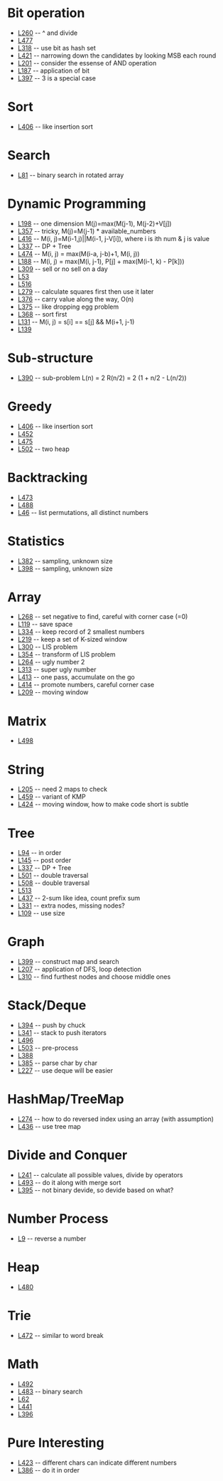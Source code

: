 # Bit operation
+ [L260](https://leetcode.com/problems/single-number-iii/) -- ^ and divide
+ [L477](https://leetcode.com/problems/total-hamming-distance/)
+ [L318](https://leetcode.com/problems/maximum-product-of-word-lengths/) -- use bit as hash set
+ [L421](https://leetcode.com/problems/maximum-xor-of-two-numbers-in-an-array/) -- narrowing down the candidates by looking MSB each round
+ [L201](https://leetcode.com/problems/bitwise-and-of-numbers-range/) -- consider the essense of AND operation
+ [L187](https://leetcode.com/problems/repeated-dna-sequences/) -- application of bit
+ [L397](https://leetcode.com/problems/integer-replacement) -- 3 is a special case

# Sort
+ [L406](https://leetcode.com/problems/queue-reconstruction-by-height/) -- like insertion sort

# Search
+ [L81](https://leetcode.com/problems/search-in-rotated-sorted-array-ii/) -- binary search in rotated array

# Dynamic Programming
+ [L198](https://leetcode.com/problems/house-robber/) -- one dimension M(j)=max(M(j-1), M(j-2)+V[j])
+ [L357](https://leetcode.com/problems/count-numbers-with-unique-digits/) -- tricky, M(j)=M(j-1) * available_numbers
+ [L416](https://leetcode.com/problems/partition-equal-subset-sum/) -- M(i, j)=M(i-1,j)||M(i-1, j-V[i]), where i is ith num & j is value
+ [L337](https://leetcode.com/problems/house-robber-iii/) -- DP + Tree
+ [L474](https://leetcode.com/problems/ones-and-zeroes/) -- M(i, j) = max(M(i-a, j-b)+1, M(i, j))
+ [L188](https://leetcode.com/problems/best-time-to-buy-and-sell-stock-iv/) -- M(i, j) = max(M(i, j-1), P[j] + max(M(i-1, k) - P[k]))
+ [L309](https://leetcode.com/problems/best-time-to-buy-and-sell-stock-with-cooldown/) -- sell or no sell on a day
+ [L53](https://leetcode.com/problems/maximum-subarray/)
+ [L516](https://leetcode.com/problems/longest-palindromic-subsequence)
+ [L279](https://leetcode.com/problems/perfect-squares/) -- calculate squares first then use it later
+ [L376](https://leetcode.com/problems/wiggle-subsequence/) -- carry value along the way, O(n)
+ [L375](https://leetcode.com/problems/guess-number-higher-or-lower-ii) -- like dropping egg problem
+ [L368](https://leetcode.com/problems/largest-divisible-subset/) -- sort first
+ [L131](https://leetcode.com/problems/palindrome-partitioning) -- M(i, j) = s[i] == s[j] && M(i+1, j-1)
+ [L139](https://leetcode.com/problems/word-break/)

# Sub-structure
+ [L390](https://leetcode.com/problems/elimination-game) -- sub-problem L(n) = 2 R(n/2) = 2 (1 + n/2 - L(n/2))

# Greedy
+ [L406](https://leetcode.com/problems/queue-reconstruction-by-height/) -- like insertion sort
+ [L452](https://leetcode.com/problems/minimum-number-of-arrows-to-burst-balloons/)
+ [L475](https://leetcode.com/problems/heaters/)
+ [L502](https://leetcode.com/problems/ipo/) -- two heap

# Backtracking
+ [L473](https://leetcode.com/problems/matchsticks-to-square/)
+ [L488](https://leetcode.com/problems/zuma-game/)
+ [L46](https://leetcode.com/problems/permutations/) -- list permutations, all distinct numbers

# Statistics
+ [L382](https://leetcode.com/problems/linked-list-random-node/) -- sampling, unknown size
+ [L398](https://leetcode.com/problems/random-pick-index/) -- sampling, unknown size

# Array
+ [L268](https://leetcode.com/problems/missing-number/) -- set negative to find, careful with corner case (=0)
+ [L119](https://leetcode.com/problems/pascals-triangle-ii/) -- save space
+ [L334](https://leetcode.com/problems/increasing-triplet-subsequence/) -- keep record of 2 smallest numbers
+ [L219](https://leetcode.com/problems/contains-duplicate-ii/) -- keep a set of K-sized window
+ [L300](https://leetcode.com/problems/longest-increasing-subsequence/) -- LIS problem
+ [L354](https://leetcode.com/problems/russian-doll-envelopes/) -- transform of LIS problem
+ [L264](https://leetcode.com/problems/ugly-number-ii/) -- ugly number 2
+ [L313](https://leetcode.com/problems/super-ugly-number/) -- super ugly number
+ [L413](https://leetcode.com/problems/arithmetic-slices/) -- one pass, accumulate on the go
+ [L414](https://leetcode.com/problems/third-maximum-number) -- promote numbers, careful corner case
+ [L209](https://leetcode.com/problems/minimum-size-subarray-sum) -- moving window

# Matrix
+ [L498](https://leetcode.com/problems/diagonal-traverse/)

# String
+ [L205](https://leetcode.com/problems/isomorphic-strings/) -- need 2 maps to check
+ [L459](https://leetcode.com/problems/repeated-substring-pattern) -- variant of KMP
+ [L424](https://leetcode.com/problems/longest-repeating-character-replacement) -- moving window, how to make code short is subtle

# Tree
+ [L94](https://leetcode.com/problems/binary-tree-inorder-traversal/) -- in order
+ [L145](https://leetcode.com/problems/binary-tree-postorder-traversal/) -- post order
+ [L337](https://leetcode.com/problems/house-robber-iii/) -- DP + Tree
+ [L501](https://leetcode.com/problems/find-mode-in-binary-search-tree/) -- double traversal
+ [L508](https://leetcode.com/problems/most-frequent-subtree-sum/) -- double traversal
+ [L513](https://leetcode.com/problems/find-bottom-left-tree-value/)
+ [L437](https://leetcode.com/problems/path-sum-iii/) -- 2-sum like idea, count prefix sum
+ [L331](https://leetcode.com/problems/verify-preorder-serialization-of-a-binary-tree/) -- extra nodes, missing nodes?
+ [L109](https://leetcode.com/problems/convert-sorted-list-to-binary-search-tree/) -- use size

# Graph
+ [L399](https://leetcode.com/problems/evaluate-division/) -- construct map and search
+ [L207](https://leetcode.com/problems/course-schedule/) -- application of DFS, loop detection
+ [L310](https://leetcode.com/problems/minimum-height-trees) -- find furthest nodes and choose middle ones

# Stack/Deque
+ [L394](https://leetcode.com/problems/decode-string/) -- push by chuck
+ [L341](https://leetcode.com/problems/flatten-nested-list-iterator/) -- stack to push iterators
+ [L496](https://leetcode.com/problems/next-greater-element-i/)
+ [L503](https://leetcode.com/problems/next-greater-element-ii/) -- pre-process
+ [L388](https://leetcode.com/problems/longest-absolute-file-path/)
+ [L385](https://leetcode.com/problems/mini-parser) -- parse char by char
+ [L227](https://leetcode.com/problems/basic-calculator-ii) -- use deque will be easier

# HashMap/TreeMap
+ [L274](https://leetcode.com/problems/h-index) -- how to do reversed index using an array (with assumption)
+ [L436](https://leetcode.com/problems/find-right-interval) -- use tree map

# Divide and Conquer
+ [L241](https://leetcode.com/problems/different-ways-to-add-parentheses/) -- calculate all possible values, divide by operators
+ [L493](https://leetcode.com/problems/reverse-pairs/) -- do it along with merge sort
+ [L395](https://leetcode.com/problems/longest-substring-with-at-least-k-repeating-characters/) -- not binary devide, so devide based on what?

# Number Process
+ [L9](https://leetcode.com/problems/palindrome-number/) -- reverse a number

# Heap
+ [L480](https://leetcode.com/problems/sliding-window-median/)

# Trie
+ [L472](https://leetcode.com/problems/concatenated-words/) -- similar to word break

# Math
+ [L492](https://leetcode.com/problems/construct-the-rectangle/)
+ [L483](https://leetcode.com/problems/smallest-good-base/) -- binary search
+ [L62](https://leetcode.com/problems/unique-paths/)
+ [L441](https://leetcode.com/problems/arranging-coins/)
+ [L396](https://leetcode.com/problems/rotate-function)

# Pure Interesting
+ [L423](https://leetcode.com/problems/reconstruct-original-digits-from-english/) -- different chars can indicate different numbers
+ [L386](https://leetcode.com/problems/lexicographical-numbers/) -- do it in order
